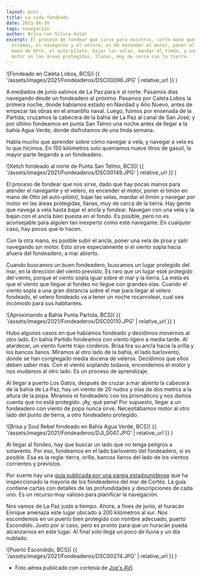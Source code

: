 ```yaml
---
layout: post
title: La vida fondeado
date: 2021-06-30
tags: navegación
author: Brisa con Silvia Solar
excerpt: El proceso de fondear que sirve para nosotros, corto mano que
  estamos, el navegante y el velero, es de encender el motor, poner el timón en
  mano de Otto, el auto-piloto, bajar las velas, mandar el timón, y navegar por
  motor en las áreas protegidas, llanas, muy de cerca con la tierra.
---
```


![Fondeado en Caleta Lobos, BCS](
  {{ '/assets/images/2021/Fondeaderos/DSC00096.JPG' | relative_url }}
)

A mediados de junio salimos de La Paz para ir al norte. Pasamos días navegando
desde un fondeadero al próximo. Pasamos por Caleta Lobos la primera noche,
donde habíamos estado en Navidad y Año Nuevo, antes de empezar las obras en el
amantillo naval. Luego, fuimos por ensenada de la Partida; cruzamos la cabecera
de la bahía de La Paz al canal de San José; y por último fondeamos en punta San
Telmo una noche antes de llegar a la bahía Agua Verde, donde disfrutamos de una
linda semana.

Había mucho que aprender sobre cómo navegar a vela, y navegar a vela es lo que
hicimos. En 150  kilómetros solo quemamos nueve litros de gasoil, la mayor
parte llegando a un fondeadero.

![Ketch fondeado al norte de Punta San Telmo, BCS](
  {{ '/assets/images/2021/Fondeaderos/DSC00149.JPG' | relative_url }}
)

El proceso de fondear que nos sirve, dado que hay pocas manos para atender el
navegante y el velero, es encender el motor, poner el timón en mano de Otto (el
auto-piloto), bajar las velas, mandar el timón y navegar por motor en las áreas
protegidas, llanas, muy de cerca de la tierra. Hay gente que navega a vela
hasta bajar el ancla y fondear. Navegan con una vela y la bajan con el ancla
bien puesta en el fondo. Es posible, pero no es aconsejable para alguien tan
inexperto como este navegante. En cualquier caso, hay pocos que lo hacen.

Con la otra mano, es posible subir el ancla, poner una vela de proa y salir
navegando sin motor. Esto sirve especialmente si el viento sopla hacia afuera
del fondeadero, a mar abierto.

Cuando buscamos un buen fondeadero, buscamos un lugar protegido del mar, en la
dirección del viento previsto. Es raro que un lugar esté protegido del viento,
porque el viento sopla igual sobre el mar y la tierra. La meta es que el viento
que llegue al fondeo no llegue con grandes olas. Cuando el viento sopla a una
gran distancia sobre el mar para llegar al velero fondeado, el velero fondeado
va a tener un noche rocanrolear, cual sea incómodo para sus habitantes.

![Aproximando a Bahía Punta Partida, BCS](
  {{ '/assets/images/2021/Fondeaderos/DSC00110.JPG' | relative_url }}
)

Hubo algunos casos en que habíamos fondeado y decidimos movernos al otro lado.
En bahía Partido fondeamos con viento ligero a media tarde. Al atardecer, un
viento fuerte trajo corderos. Brisa tira su ancla hacia la orilla y los bancos
llanos.  Miramos al otro lado de la bahía, el lado barlovento, donde se han
congregado media docena de veleros.  Decidimos que ellos deben saber más. Con
el viento soplando todavía, encendemos el motor y nos mudamos al otro lado. Es
un proceso de aprendizaje.

Al llegar a puerto Los Gatos, después de cruzar a mar abierto la cabecera de la
bahía de La Paz, hay un viento de 20 nudos y olas de dos metros a la altura de
la popa. Miramos el fondeadero con los prismáticos y nos damos cuenta que no
está protegido. ¡Ay, qué pena! Por supuesto, llegar a un fondeadero con viento
de popa nunca sirve. Necesitábamos motor al otro lado del punto de tierra, a
otro fondeadero protegido.

![Brisa y Soul Rebel fondeado en Bahía Agua Verde, BCS](
  {{ '/assets/images/2021/Fondeaderos/DJI_0047.JPG' | relative_url }}
)

Al llegar al fondeo, hay que buscar un lado que no tenga peligros a sotavento.
Por eso, fondeamos en el lado barlovento del fondeadero, si es posible. Esa es
la regla: tierra, orilla, bancos llanos del lado de los vientos corrientes y
previstos.

Por suerte hay una [guía publicada por una pareja estadounidense][guía] que ha
inspeccionado la mayoría de los fondeaderos del mar de Cortés. La guía contiene
cartas con detalles de las profundidades y descripciones de cada uno. Es un
recurso muy valioso para planificar la navegación.

Nos vamos de La Paz justo a tiempo. Ahora, a fines de junio, el huracán Enrique
amenaza este lugar ubicado a 200 kilómetros al sur. Nos escondemos en un puerto
bien protegido con nombre adecuado, puerto Escondido. Justo por si caso, pero
es pronto para que un huracán pueda alcanzarnos en este lugar. Al final solo
llega un poco de lluvia y un día nublado.

![Puerto Escondido, BCS](
  {{ '/assets/images/2021/Fondeaderos/DSC00274.JPG' | relative_url }}
)

- Foto aérea publicado con cortesía de [Joe's AVI][joe].

[guía]: https://bluelatitudepress.com/ "Guía de navegación del Mar de Cortés"
[joe]: https://joesavi.com "Joe's AVI photo and video"
